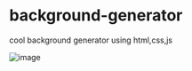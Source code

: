 # background-generator

cool background generator using html,css,js

![image](https://user-images.githubusercontent.com/98225513/223987592-49ab39cf-4e5e-4748-8efb-4fba0a43edf4.png)
